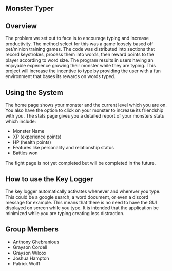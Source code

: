 Monster Typer
-------------

## Overview 

The problem we set out to face is to encourage typing and increase productivity. The method select for this was a game loosely based off pet/minion training games. The code was distributed into sections that record keystrokes, process them into words, then reward points to the player according to word size. The program results in users having an enjoyable experience growing their monster while they are typing. This project will increase the incentive to type by providing the user with a fun environment that bases its rewards on words typed. 

## Using the System

The home page shows your monster and the current level which you are on. 
You also have the option to click on your monster to increase its friendship with you.
The stats page gives you a detailed report of your monsters stats which include:
* Monster Name 
* XP (experience points) 
* HP (health points)
* Features like personality and relationship status
* Battles won


The fight page is not yet completed but will be completed in the future.

## How to use the Key Logger

The key logger automatically activates whenever and wherever you type. This could be a google search, a word document, or even a discord message for example. 
This means that there is no need to have the GUI displayed on screen while you type. It is intended that the application be minimized while you are typing creating less distraction.

## Group Members
- Anthony Ghebranious
- Grayson Cordell
- Grayson Wilcox
- Joshua Hampton
- Patrick Wolff 
